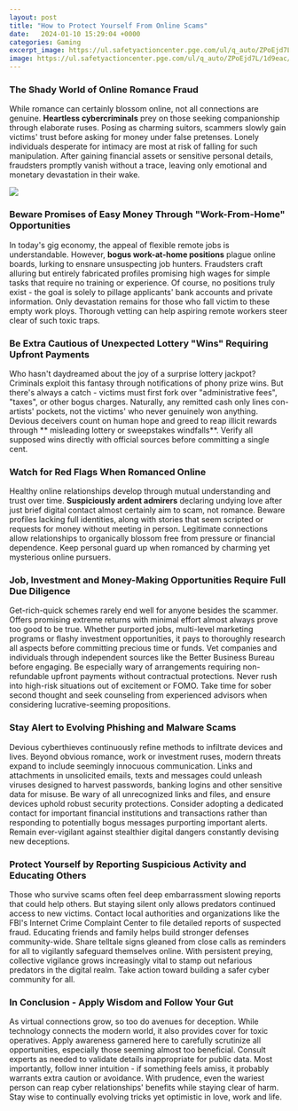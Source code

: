 ```yaml
---
layout: post
title: "How to Protect Yourself From Online Scams"
date:   2024-01-10 15:29:04 +0000
categories: Gaming
excerpt_image: https://ul.safetyactioncenter.pge.com/ul/q_auto/ZPoEjd7L/1d9eac/scams1.png
image: https://ul.safetyactioncenter.pge.com/ul/q_auto/ZPoEjd7L/1d9eac/scams1.png
---
```


### The Shady World of Online Romance Fraud
While romance can certainly blossom online, not all connections are genuine. **Heartless cybercriminals** prey on those seeking companionship through elaborate ruses. Posing as charming suitors, scammers slowly gain victims' trust before asking for money under false pretenses. Lonely individuals desperate for intimacy are most at risk of falling for such manipulation. After gaining financial assets or sensitive personal details, fraudsters promptly vanish without a trace, leaving only emotional and monetary devastation in their wake. 

![](https://ul.safetyactioncenter.pge.com/ul/q_auto/ZPoEjd7L/1d9eac/scams1.png)
### Beware Promises of Easy Money Through "Work-From-Home" Opportunities    
In today's gig economy, the appeal of flexible remote jobs is understandable. However, **bogus work-at-home positions** plague online boards, lurking to ensnare unsuspecting job hunters. Fraudsters craft alluring but entirely fabricated profiles promising high wages for simple tasks that require no training or experience. Of course, no positions truly exist - the goal is solely to pillage applicants' bank accounts and private information. Only devastation remains for those who fall victim to these empty work ploys. Thorough vetting can help aspiring remote workers steer clear of such toxic traps.
### Be Extra Cautious of Unexpected Lottery "Wins" Requiring Upfront Payments
Who hasn't daydreamed about the joy of a surprise lottery jackpot? Criminals exploit this fantasy through notifications of phony prize wins. But there's always a catch - victims must first fork over "administrative fees", "taxes", or other bogus charges. Naturally, any remitted cash only lines con-artists' pockets, not the victims' who never genuinely won anything. Devious deceivers count on human hope and greed to reap illicit rewards through ** misleading lottery or sweepstakes windfalls**. Verify all supposed wins directly with official sources before committing a single cent.
### Watch for Red Flags When Romanced Online  
Healthy online relationships develop through mutual understanding and trust over time. **Suspiciously ardent admirers** declaring undying love after just brief digital contact almost certainly aim to scam, not romance. Beware profiles lacking full identities, along with stories that seem scripted or requests for money without meeting in person. Legitimate connections allow relationships to organically blossom free from pressure or financial dependence. Keep personal guard up when romanced by charming yet mysterious online pursuers.
### Job, Investment and Money-Making Opportunities Require Full Due Diligence
Get-rich-quick schemes rarely end well for anyone besides the scammer. Offers promising extreme returns with minimal effort almost always prove too good to be true. Whether purported jobs, multi-level marketing programs or flashy investment opportunities, it pays to thoroughly research all aspects before committing precious time or funds. Vet companies and individuals through independent sources like the Better Business Bureau before engaging. Be especially wary of arrangements requiring non-refundable upfront payments without contractual protections. Never rush into high-risk situations out of excitement or FOMO. Take time for sober second thought and seek counseling from experienced advisors when considering lucrative-seeming propositions.
### Stay Alert to Evolving Phishing and Malware Scams 
Devious cyberthieves continuously refine methods to infiltrate devices and lives. Beyond obvious romance, work or investment ruses, modern threats expand to include seemingly innocuous communication. Links and attachments in unsolicited emails, texts and messages could unleash viruses designed to harvest passwords, banking logins and other sensitive data for misuse. Be wary of all unrecognized links and files, and ensure devices uphold robust security protections. Consider adopting a dedicated contact for important financial institutions and transactions rather than responding to potentially bogus messages purporting important alerts. Remain ever-vigilant against stealthier digital dangers constantly devising new deceptions.
### Protect Yourself by Reporting Suspicious Activity and Educating Others
Those who survive scams often feel deep embarrassment slowing reports that could help others. But staying silent only allows predators continued access to new victims. Contact local authorities and organizations like the FBI's Internet Crime Complaint Center to file detailed reports of suspected fraud. Educating friends and family helps build stronger defenses community-wide. Share telltale signs gleaned from close calls as reminders for all to vigilantly safeguard themselves online. With persistent preying, collective vigilance grows increasingly vital to stamp out nefarious predators in the digital realm. Take action toward building a safer cyber community for all.
### In Conclusion - Apply Wisdom and Follow Your Gut 
As virtual connections grow, so too do avenues for deception. While technology connects the modern world, it also provides cover for toxic operatives. Apply awareness garnered here to carefully scrutinize all opportunities, especially those seeming almost too beneficial. Consult experts as needed to validate details inappropriate for public data. Most importantly, follow inner intuition - if something feels amiss, it probably warrants extra caution or avoidance. With prudence, even the wariest person can reap cyber relationships' benefits while staying clear of harm. Stay wise to continually evolving tricks yet optimistic in love, work and life.
